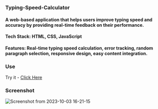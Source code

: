 ### Typing-Speed-Calculator

#### A web-based application that helps users improve typing speed and accuracy by providing real-time feedback on their performance. 

#### Tech Stack: HTML, CSS, JavaScript
#### Features: Real-time typing speed calculation, error tracking, random paragraph selection, responsive design, easy content integration.

### Use
Try it - [Click Here](https://nitish312.github.io/Stopwatch-App/)

### Screenshot
![Screenshot from 2023-10-03 16-21-15](https://github.com/nitish312/Stopwatch-App/assets/94921807/5b94313a-7421-42a6-b234-65357bfec8da)

